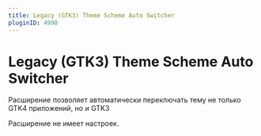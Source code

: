 ```yaml
---
title: Legacy (GTK3) Theme Scheme Auto Switcher
pluginID: 4998
---
```



# Legacy (GTK3) Theme Scheme Auto Switcher

Расширение позволяет автоматически переключать тему не только GTK4 приложений, но и GTK3

Расширение не имеет настроек.

<!--@include: ./parts/show-install-steps.md-->
